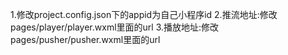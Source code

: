 1.修改project.config.json下的appid为自己小程序id
2.推流地址:修改pages/player/player.wxml里面的url
3.播放地址:修改pages/pusher/pusher.wxml里面的url
